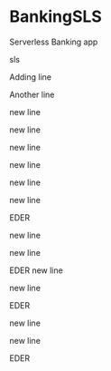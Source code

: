 # BankingSLS
Serverless Banking app

sls

Adding line

Another line

new line

new line

new line

new line

new line

new line

EDER

new line

new line

EDER
new line

new line

EDER

new line

new line

EDER